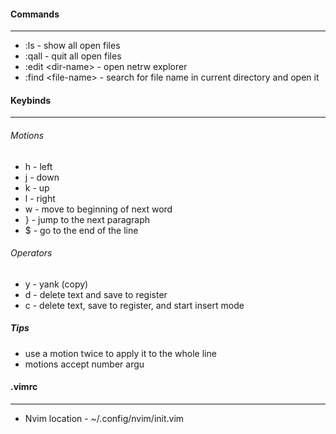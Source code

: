 #### Commands
----
- :ls - show all open files
- :qall - quit all open files
- :edit \<dir-name\> - open netrw explorer
- :find \<file-name\> - search for file name in current directory and open it
#### Keybinds
----
###### Motions
- h - left
- j - down
- k -  up
- l - right
- w - move to beginning of next word
- } - jump to the next paragraph
- $ - go to the end of the line

###### Operators
- y - yank (copy)
- d - delete text and save to register
- c - delete text, save to register, and start insert mode

##### Tips
- use a motion twice to apply it to the whole line
- motions accept number argu

#### .vimrc
----
- Nvim location - ~/.config/nvim/init.vim